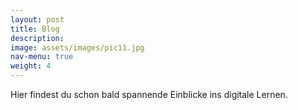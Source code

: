 ```yaml
---
layout: post
title: Blog
description: 
image: assets/images/pic11.jpg
nav-menu: true
weight: 4
---
```


Hier findest du schon bald spannende Einblicke ins digitale Lernen.

